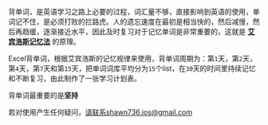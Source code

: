 背单词，是英语学习之路上必要的过程，词汇量不够，直接影响到英语的使用，单词记不住，是必须打败的拦路虎。人的遗忘速度在最初是相当快的，然后减慢，然后再趋缓，逐渐接近水平，因此及时复习对于记忆单词是非常重要的，这就是 __[艾宾浩斯记忆法](https://baike.baidu.com/item/艾宾浩斯记忆法)__ 的原理。

Excel背单词，根据艾宾浩斯的记忆规律来使用，背单词周期为：第`1`天，第`2`天，第`4`天，第`7`天和第`15`天，把单词词库平均分为`15`个list，在`30`天的时间里持续记忆和不断复习，由此制作了一张学习计划表。

背单词最重要的是**坚持**

若对使用产生任何疑问，请联系shawn736.ios@gmail.com
